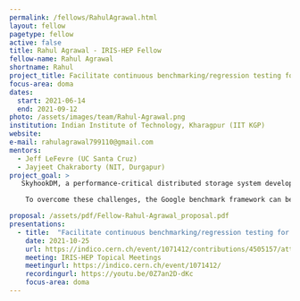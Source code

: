 ```yaml
---
permalink: /fellows/RahulAgrawal.html
layout: fellow
pagetype: fellow
active: false
title: Rahul Agrawal - IRIS-HEP Fellow
fellow-name: Rahul Agrawal
shortname: Rahul
project_title: Facilitate continuous benchmarking/regression testing for the critical components of SkyhookDM
focus-area: doma
dates:
  start: 2021-06-14
  end: 2021-09-12
photo: /assets/images/team/Rahul-Agrawal.png
institution: Indian Institute of Technology, Kharagpur (IIT KGP)
website:
e-mail: rahulagrawal799110@gmail.com
mentors:
  - Jeff LeFevre (UC Santa Cruz)
  - Jayjeet Chakraborty (NIT, Durgapur)
project_goal: >
   SkyhookDM, a performance-critical distributed storage system developed by embedding Apache Arrow, is a computational storage system. Small changes in the source code's performance-critical parts will often result in significant performance changes. It's essential to keep track of these performance changes so that the project can become more performant over time and avoid silent performance deterioration.

    To overcome these challenges, the Google benchmark framework can be used to create benchmarks (very similar to unit tests) for all the performance-critical parts of the source code. These benchmarks can be added as a separate job in the CI/CD pipeline, which will get triggered when any particular events like commit/push happen. A web dashboard can also be integrated to monitor the performance results of the CI tests.

proposal: /assets/pdf/Fellow-Rahul-Agrawal_proposal.pdf
presentations:
  - title:  "Facilitate continuous benchmarking/regression testing for the critical components of SkyhookDM"
    date: 2021-10-25
    url: https://indico.cern.ch/event/1071412/contributions/4505157/attachments/2333884/3977791/Facilitate%20continuous%20benchmarking%20for%20the%20critical%20components%20of%20SkyhookDM.pptx.pdf
    meeting: IRIS-HEP Topical Meetings
    meetingurl: https://indico.cern.ch/event/1071412/
    recordingurl: https://youtu.be/0Z7an2D-dKc
    focus-area: doma
---
```

